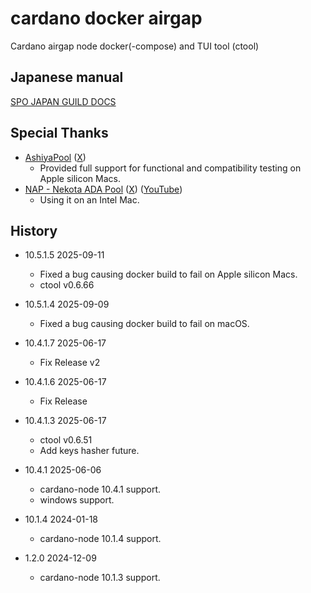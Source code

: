 # cardano docker airgap
Cardano airgap node docker(-compose) and TUI tool (ctool)


## Japanese manual

[SPO JAPAN GUILD DOCS](https://e-frontier.systems/cardano/site/setup/docker-air-gap-guid/index.html)


## Special Thanks

- [AshiyaPool](https://www.ashiyapool.com/) ([X](https://x.com/AshiyaPool))
    - Provided full support for functional and compatibility testing on Apple silicon Macs.
- [NAP - Nekota ADA Pool](https://www.publickey.co.jp/) ([X](https://x.com/necotaSensei)) ([YouTube](https://www.youtube.com/@nap-nekota_cardano))
    - Using it on an Intel Mac.

## History

- 10.5.1.5 2025-09-11
    - Fixed a bug causing docker build to fail on Apple silicon Macs.
    - ctool v0.6.66

- 10.5.1.4 2025-09-09
    - Fixed a bug causing docker build to fail on macOS.

- 10.4.1.7 2025-06-17
    - Fix Release v2

- 10.4.1.6 2025-06-17
    - Fix Release

- 10.4.1.3 2025-06-17
    - ctool v0.6.51
    - Add keys hasher future.

- 10.4.1 2025-06-06
    - cardano-node 10.4.1 support.
    - windows support.

- 10.1.4 2024-01-18
    - cardano-node 10.1.4 support.

- 1.2.0 2024-12-09
    - cardano-node 10.1.3 support. 
